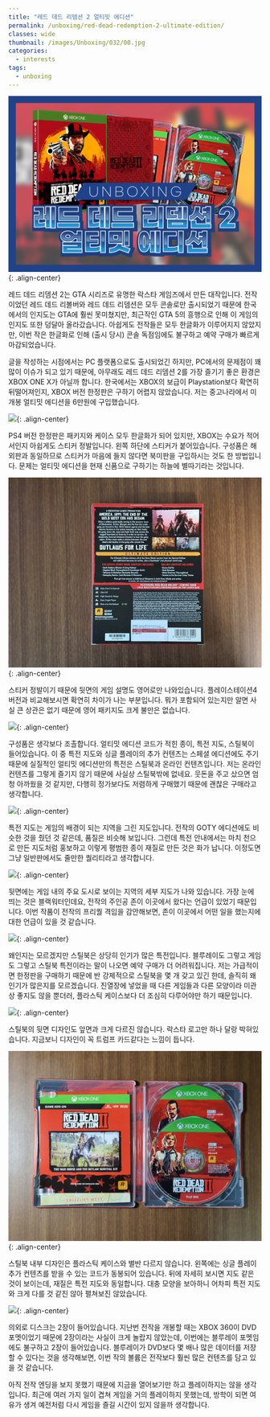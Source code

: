 ```yaml
---
title: "레드 데드 리뎀션 2 얼티밋 에디션"
permalink: /unboxing/red-dead-redemption-2-ultimate-edition/
classes: wide
thumbnail: /images/Unboxing/032/00.jpg
categories:
  - interests
tags:
  - unboxing
---
```


![](/images/Unboxing/032/00.jpg){: .align-center}

레드 데드 리뎀션 2는 GTA 시리즈로 유명한 락스타 게임즈에서 만든 대작입니다. 전작이었던 레드 데드 리볼버와 레드 데드 리뎀션은 모두 콘솔로만 출시되었기 때문에 한국에서의 인지도는 GTA에 훨씬 못미쳤지만, 최근작인 GTA 5의 흥행으로 인해 이 게임의 인지도 또한 덩달아 올라갔습니다. 아쉽게도 전작들은 모두 한글화가 이루어지지 않았지만, 이번 작은 한글화로 인해 (출시 당시) 콘솔 독점임에도 불구하고 예약 구매가 빠르게 마감되었습니다.

글을 작성하는 시점에서는 PC 플랫폼으로도 출시되었긴 하지만, PC에서의 문제점이 꽤 많이 이슈가 되고 있기 때문에, 아무래도 레드 데드 리뎀션 2를 가장 즐기기 좋은 환경은 XBOX ONE X가 아닐까 합니다. 한국에서는 XBOX의 보급이 Playstation보다 확연히 뒤떨어져인지, XBOX 버전 한정판은 구하기 어렵지 않았습니다. 저는 중고나라에서 미개봉 얼티밋 에디션을 6만원에 구입했습니다.

![](/images/Unboxing/032/01.jpg){: .align-center}

PS4 버전 한정판은 패키지와 케이스 모두 한글화가 되어 있지만, XBOX는 수요가 적어서인지 아쉽게도 스티커 정발입니다. 왼쪽 하단에 스티커가 붙어있습니다. 구성품은 해외판과 동일하므로 스티커가 마음에 들지 않다면 북미판을 구입하시는 것도 한 방법입니다. 문제는 얼티밋 에디션을 현재 신품으로 구하기는 하늘에 별따기라는 것입니다.

![](/images/Unboxing/032/02.jpg){: .align-center}

스티커 정발이기 때문에 뒷면의 게임 설명도 영어로만 나와있습니다. 플레이스테이션4 버전과 비교해보시면 확연히 차이가 나는 부분입니다. 뭐가 포함되어 있는지만 알면 사실 큰 상관은 없기 때문에 영어 패키지도 크게 불만은 없습니다.

![](/images/Unboxing/032/03.jpg){: .align-center}

구성품은 생각보다 조촐합니다. 얼티밋 에디션 코드가 적힌 종이, 특전 지도, 스틸북이 들어있습니다. 이 중 특전 지도와 싱글 플레이의 추가 컨텐츠는 스페셜 에디션에도 주기 때문에 실질적인 얼티밋 에디션만의 특전은 스틸북과 온라인 컨텐츠입니다. 저는 온라인 컨텐츠를 그렇게 즐기지 않기 때문에 사실상 스틸북밖에 없네요. 웃돈을 주고 샀으면 엄청 아까웠을 것 같지만, 다행히 정가보다도 저렴하게 구매했기 때문에 괜찮은 구매라고 생각합니다.

![](/images/Unboxing/032/04.jpg){: .align-center}

특전 지도는 게임의 배경이 되는 지역을 그린 지도입니다. 전작의 GOTY 에디션에도 비슷한 것을 줬던 것 같은데, 품질은 비슷해 보입니다. 그런데 특전 안내에서는 마치 천으로 만든 지도처럼 홍보하고 이렇게 평범한 종이 재질로 만든 것은 화가 납니다. 이정도면 그냥 일반판에서도 줄만한 퀄리티라고 생각합니다.

![](/images/Unboxing/032/05.jpg){: .align-center}

뒷면에는 게임 내의 주요 도시로 보이는 지역의 세부 지도가 나와 있습니다. 가장 눈에 띄는 것은 블랙워터인데요, 전작의 주인공 존이 이곳에서 왔다는 언급이 있었기 때문입니다. 이번 작품이 전작의 프리퀄 격임을 감안해보면, 존이 이곳에서 어떤 일을 했는지에 대한 언급이 있을 것 같습니다.

![](/images/Unboxing/032/06.jpg){: .align-center}

왜인지는 모르겠지만 스틸북은 상당히 인기가 많은 특전입니다. 블루레이도 그렇고 게임도 그렇고 스틸북 특전이라는 말이 나오면 예약 구매가 더 어려워집니다. 저는 가급적이면 한정판을 구매하기 때문에 반 강제적으로 스틸북을 몇 개 갖고 있긴 한데, 솔직히 왜 인기가 많은지를 모르겠습니다. 진열장에 넣었을 때 다른 게임들과 다른 모양이라 미관상 좋지도 않을 뿐더러, 플라스틱 케이스보다 더 조심히 다루어야만 하기 때문입니다.

![](/images/Unboxing/032/07.jpg){: .align-center}

스틸북의 뒷면 디자인도 앞면과 크게 다르진 않습니다. 락스타 로고만 하나 달랑 박혀있습니다. 지금보니 디자인이 꼭 트럼프 카드같다는 느낌이 듭니다.

![](/images/Unboxing/032/08.jpg){: .align-center}

스틸북 내부 디자인은 플라스틱 케이스와 별반 다르지 않습니다. 왼쪽에는 싱글 플레이 추가 컨텐츠를 받을 수 있는 코드가 동봉되어 있습니다. 뒤에 자세히 보시면 지도 같은 것이 보이는데, 재질은 특전 지도와 동일합니다. 대충 모양을 보아하니 어차피 특전 지도와 크게 다를 것 같진 않아 펼쳐보진 않았습니다.

![](/images/Unboxing/032/09.jpg){: .align-center}

의외로 디스크는 2장이 들어있습니다. 지난번 전작을 개봉할 때는 XBOX 360이 DVD 포멧이었기 때문에 2장이라는 사실이 크게 놀랍지 않았는데, 이번에는 블루레이 포멧임에도 불구하고 2장이 들어있습니다. 블루레이가 DVD보다 몇 배나 많은 데이터를 저장할 수 있다는 것을 생각해보면, 이번 작의 볼륨은 전작보다 훨씬 많은 컨텐츠를 담고 있을 것 같습니다.

아직 전작 엔딩을 보지 못했기 때문에 지금을 열어보기만 하고 플레이하지는 않을 생각입니다. 최근에 여러 가지 일이 겹쳐 게임을 거의 플레이하지 못했는데, 방학이 되면 여유가 생겨 예전처럼 다시 게임을 즐길 시간이 있지 않을까 생각합니다.